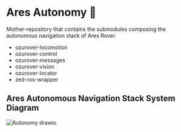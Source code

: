 # Ares Autonomy 🤖
Mother-repository that contains the submodules composing the autonomous navigation stack of Ares Rover.
* ozurover-locomotion
* ozurover-control
* ozurover-messages
* ozurover-vision
* ozurover-locator
* zed-ros-wrapper
## Ares Autonomous Navigation Stack System Diagram
![Autonomy drawio](https://github.com/Ozyegin-Planetary-Robotics-Laboratory/ares_autonomy/assets/118849654/f8230c5b-dcbf-4008-9b62-99d4a86d14d0)

